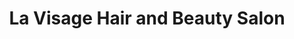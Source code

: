 ---
title: "La Visage Hair and Beauty Salon"
url: /heckmondwike/la-visage-hair-and-beauty-salon/
shop: hairdresser
---